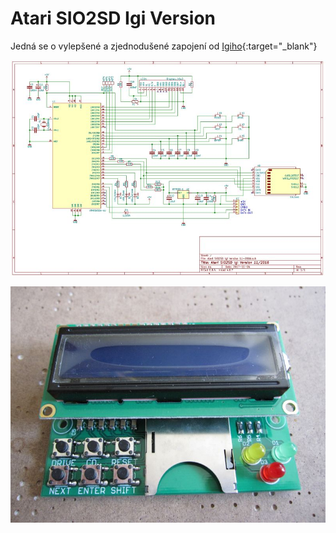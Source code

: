 # Atari SIO2SD Igi Version

Jedná se o vylepšené a zjednodušené zapojení od [Igiho](http://blog.3b2.sk/igi/post/SIO2SD-3verzia.aspx "Igi SIO2SD"){:target="_blank"}

![SIO2SD Igi Version schema](Hardware/SIO2SD_Igi_Version_schema.jpg "SIO2SD Igi Version schema")

![Atari SIO2SD front](Fotky_DPS_v1/SIO2SD_front.JPG "Atari SIO2SD front")

